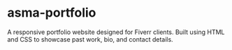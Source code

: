 # asma-portfolio
A responsive portfolio website designed for Fiverr clients. Built using HTML and CSS to showcase past work, bio, and contact details.
